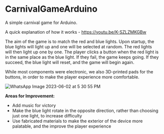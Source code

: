 # CarnivalGameArduino

A simple carnival game for Arduino.

A quick explanation of how it works - https://youtu.be/K-SZLZMKGBw

The aim of the game is to match the red and blue lights. Upon startup, the blue lights will light up and one will be selected at random. The red lights will then light up one by one. The player clicks a button when the red light is in the same place as the blue light. If they fail, the game keeps going. If they succeed, the blue light will reset, and the game will begin again.

While most components were electronic, we also 3D-printed pads for the buttons, in order to make the player experience more comfortable.


![WhatsApp Image 2023-06-02 at 5 30 55 PM](https://github.com/benwitte/CarnivalGameArduino/assets/38272884/668534cf-7b66-4e8c-bed7-d2c0a0d04443)

**Areas for Improvement:**
- Add music for victory
- Make the blue light rotate in the opposite direction, rather than choosing just one light, to increase difficulty
- Use fabricated materials to make the exterior of the device more palatable, and the improve the player experience



